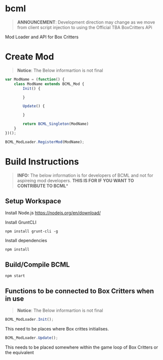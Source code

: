 # bcml

> **ANNOUNCEMENT**: Development direction may change as we move from client script injection to using the Official TBA BoxCritters APi

Mod Loader and API for Box Critters

# Create Mod
> **Notice**: The Below informartion is not final
```js
var ModName = (function() {
    class ModName extends BCML_Mod {
        Init() {

        }

        Update() {

        }

        return BCML_Singleton(ModName)
    }
})();

BCML_ModLoader.RegisterMod(ModName);
```

# Build Instructions
> **INFO:** The below information is for developers of BCML and not for aspireing mod developers.
**THIS IS FOR IF YOU WANT TO CONTRIBUTE TO BCML***

## Setup Workspace

Install Node.js
https://nodejs.org/en/download/

Install GruntCLI

```
npm install grunt-cli -g
```

Install dependencies

```
npm install
```

## Build/Compile BCML

```
npm start
```

## Functions to be connected to Box Critters when in use
> **Notice**: The Below informartion is not final
```js
BCML_ModLoader.Init();
```
This need to be places where Box crittes initialises.

```js
BCML_ModLoader.Update();
```
This needs to be placed somewhere within the game loop of Box Critters or the equivalent